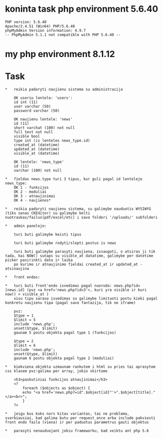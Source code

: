 


#   koninta task php environment 5.6.40

    PHP version: 5.6.40
    Apache/2.4.51 (Win64) PHP/5.6.40
    phpMyAdmin Version information: 4.9.7
    -- PhpMyAdmin 5.1.1 not compatible with PHP 5.6.40 --

#   my php environment 8.1.12

#   Task

    *   reikia padaryti naujienu sistema su administracija

        OK useriu lentele: 'users':
        id int (11)
        user varchar (50)
        password varchar (50)

        OK naujienu lentele: 'news'
        id (11)
        short varchat (100) not null
        full text not null
        visible bool
        type int (is lenteles news_type.id)
        created_at (datetime)
        updated_at (datetime)
        visible_at (datetime)

        OK lentele: 'news_type'
        id (11)
        varchar (100) not null

    *   fieldas news.type turi 3 tipus, kur guli pagal id lenteleje news_type:
        OK 1 - funkcijos
        OK 2 - moduliai
        OK 3 - atnaujinimai
        OK 4 - naujienos*

    *   reikia padaryti naujienu sistema, su galimybe nauduotis WYSIWYG (tiks senas CKEditor) su galimybe kelti nuotraukas/failus[pdf/excel/etc] i savo folderi '/uploads/' subfolderi

    *   admin paneleje:

        turi buti galimybe keisti tipus

        turi buti galimybe rodyti/slepti postus is news

        turi buti galimybe parasyti naujiena, issaugoti, o atsiras ji tik tada, kai NOW() sutaps su visible_at datatime, galimybe per datetime picker pasirinkti data ir laika
        po kurimo ir atnaujinimo fieldai created_at ir updated_at - atsinaujina

    *   front endas:

    *   turi buti front'endo isvedimas pagal nuoroda: news.php?id=[news.id] (pvz <a href='news.php?id=3'>, kuri yra visible ir kuri now() > visible_at )
        visu tipu saraso isvedimas su galimybe limituoti postu kieki pagal konkretu naujienu tipa (pagal savo fantazija, tik ne iframe)

        pvz:
        $type = 1
        $limit = 5
        include 'news.php';
        unset($type, $limit)
        gaunam 5 postu objekta pagal type 1 (funkcijos)

        $type = 2
        $limit = 6
        include 'news.php';
        unset($type, $limit)
        gaunam 6 postu objekta pagal type 2 (moduliai)

    *   kiekviena objekta uzmaunam rankutem i html su pries tai aprasytom css klasem pvz:galima per array, jokio skirtumo

        <h3>paskutiniai funkcijos atnaujinimai</h3>
        <?
            foreach ($objects as $object) {
            echo "<a href='news.php?=id".$object[id]"'>".$object[title]."</a><br>";
            }
        ?>

    *   jeigu bus koks nors kitas variantas, tai ne problema, svarbiausiai, kad galima butu per request_once arba include pakviesti front endo faila (viena) ir per paduotus parametrus gauti objektus

    *   parasyti nenauduojant jokiu frameworku, kad veiktu ant php 5.6
